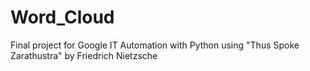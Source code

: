 # Word_Cloud

Final project for Google IT Automation with Python using "Thus Spoke Zarathustra" by Friedrich Nietzsche
